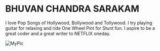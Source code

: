 # BHUVAN CHANDRA SARAKAM

I love Pop Songs of Hollywood, Bollywood and Tollywood. I try playing guitar for relaxing and ride One Wheel Pint for Stunt fun. I aspire to be a great coder and a great writer to NETFLIX oneday.

![MyPic](images/Bhuvan_Pic2.jpg)
